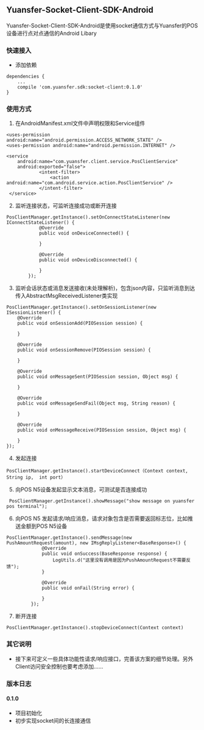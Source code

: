 ## Yuansfer-Socket-Client-SDK-Android
Yuansfer-Socket-Client-SDK-Android是使用socket通信方式与Yuansfer的POS设备进行点对点通信的Android Libary

### 快速接入
* 添加依赖
```
dependencies {
    ...
    compile 'com.yuansfer.sdk:socket-client:0.1.0'
}
```

### 使用方式
1. 在AndroidManifest.xml文件中声明权限和Service组件
```
<uses-permission android:name="android.permission.ACCESS_NETWORK_STATE" />
<uses-permission android:name="android.permission.INTERNET" />

<service
    android:name="com.yuansfer.client.service.PosClientService"
    android:exported="false">
            <intent-filter>
                <action android:name="com.android.service.action.PosClientService" />
            </intent-filter>
 </service>
```
2. 监听连接状态，可监听连接成功或断开连接
```
PosClientManager.getInstance().setOnConnectStateListener(new IConnectStateListener() {
            @Override
            public void onDeviceConnected() {

            }

            @Override
            public void onDeviceDisconnected() {

            }
        });

```
3. 监听会话状态或消息发送接收(未处理解析)，包含json内容，只监听消息到达传入AbstractMsgReceivedListener类实现
```
PosClientManager.getInstance().setOnSessionListener(new ISessionListener() {
    @Override
    public void onSessionAdd(PIOSession session) {

    }

    @Override
    public void onSessionRemove(PIOSession session) {

    }

    @Override
    public void onMessageSent(PIOSession session, Object msg) {

    }

    @Override
    public void onMessageSendFail(Object msg, String reason) {

    }

    @Override
    public void onMessageReceive(PIOSession session, Object msg) {

    }
});

```
4. 发起连接
```
PosClientManager.getInstance().startDeviceConnect（Context context, String ip,  int port）
```
5. 向POS N5设备发起显示文本消息，可测试是否连接成功
```
 PosClientManager.getInstance().showMessage("show message on yuansfer pos terminal");
```
6. 向POS N5 发起请求/响应消息，请求对象包含是否需要返回标志位，比如推送金额到POS N5设备
```
PosClientManager.getInstance().sendMessage(new PushAmountRequest(amount), new IMsgReplyListener<BaseResponse>() {
             @Override
             public void onSuccess(BaseResponse response) {
                 LogUtils.d("这里没有调用是因为PushAmountRequest不需要反馈");
             }

             @Override
             public void onFail(String error) {

             }
         });

```
7. 断开连接
```
PosClientManager.getInstance().stopDeviceConnect(Context context)
```

### 其它说明
* 接下来可定义一些具体功能性请求/响应接口，完善该方案的细节处理。另外Client访问安全控制也要考虑添加……

### 版本日志

#### 0.1.0
- 项目初始化
- 初步实现socket间的长连接通信